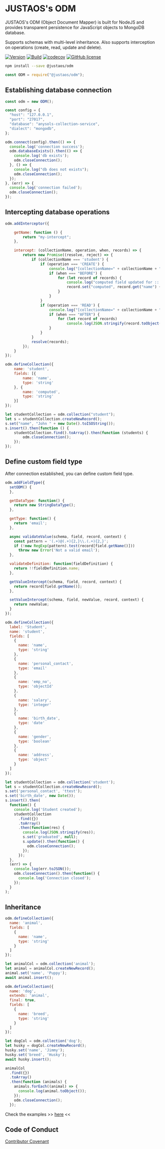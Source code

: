 # JUSTAOS's ODM
JUSTAOS's ODM (Object Document Mapper) is built for NodeJS and provides transparent persistence for JavaScript objects to MongoDB database.

Supports schemas with multi-level inheritance. Also supports interception on operations (create, read, update and delete).

[![Version](https://img.shields.io/npm/v/@justaos/odm)](https://img.shields.io/npm/v/@justaos/odm)
[![Build](https://github.com/justaos/odm/workflows/Node%20Build%20CI/badge.svg)](https://github.com/justaos/odm/actions?workflow=Node+CI)
[![codecov](https://codecov.io/gh/justaos/odm/branch/main/graph/badge.svg?token=OzlniGFmNp)](https://codecov.io/gh/justaos/odm)
[![GitHub license](https://img.shields.io/github/license/justaos/odm.svg)](/LICENSE)

```bash
npm install --save @justaos/odm
```

```js
const ODM = require("@justaos/odm");
```

## Establishing database connection
```js
const odm = new ODM();

const config = {
  "host": "127.0.0.1",
  "port": "27017",
  "database": "anysols-collection-service",
  "dialect": "mongodb",
};

odm.connect(config).then(() => {
  console.log('connection success');
  odm.databaseExists().then(() => {
    console.log('db exists');
    odm.closeConnection();
  }, () => {
    console.log("db does not exists");
    odm.closeConnection();
  });
}, (err) => {
  console.log('connection failed');
  odm.closeConnection();
});


```

## Intercepting database operations
```js
odm.addInterceptor({

    getName: function () {
        return "my-intercept";
    },

    intercept: (collectionName, operation, when, records) => {
        return new Promise((resolve, reject) => {
            if (collectionName === 'student') {
                if (operation === 'CREATE') {
                    console.log("[collectionName=" + collectionName + ", operation=" + operation + ", when=" + when + "]");
                    if (when === "BEFORE") {
                        for (let record of records) {
                            console.log("computed field updated for :: " + record.get('name'));
                            record.set("computed", record.get("name") + " +++ computed");
                        }
                    }
                }
                if (operation === 'READ') {
                    console.log("[collectionName=" + collectionName + ", operation=" + operation + ", when=" + when + "]");
                    if (when === "AFTER") {
                        for (let record of records)
                            console.log(JSON.stringify(record.toObject(), null, 4));
                    }
                }
            }
            resolve(records);
        });
    }
});

odm.defineCollection({
    name: 'student',
    fields: [{
        name: 'name',
        type: 'string'
    }, {
        name: 'computed',
        type: 'string'
    }]
});

let studentCollection = odm.collection("student");
let s = studentCollection.createNewRecord();
s.set("name", "John " + new Date().toISOString());
s.insert().then(function () {
    studentCollection.find().toArray().then(function (students) {
        odm.closeConnection();
    });
});

```

## Define custom field type
After connection established, you can define custom field type.
```js
odm.addFieldType({
  setODM() {
  },

  getDataType: function() {
    return new StringDataType();
  },

  getType: function() {
    return 'email';
  },

  async validateValue(schema, field, record, context) {
    const pattern = '(.+)@(.+){2,}\\.(.+){2,}';
    if (!new RegExp(pattern).test(record[field.getName()]))
      throw new Error('Not a valid email');
  },

  validateDefinition: function(fieldDefinition) {
    return !!fieldDefinition.name;
  },

  getValueIntercept(schema, field, record, context) {
    return record[field.getName()];
  },

  setValueIntercept(schema, field, newValue, record, context) {
    return newValue;
  }
});

odm.defineCollection({
  label: 'Student',
  name: 'student',
  fields: [
    {
      name: 'name',
      type: 'string'
    },
    {
      name: 'personal_contact',
      type: 'email'
    },
    {
      name: 'emp_no',
      type: 'objectId'
    },
    {
      name: 'salary',
      type: 'integer'
    },
    {
      name: 'birth_date',
      type: 'date'
    },
    {
      name: 'gender',
      type: 'boolean'
    },
    {
      name: 'address',
      type: 'object'
    }
  ]
});

let studentCollection = odm.collection('student');
let s = studentCollection.createNewRecord();
s.set('personal_contact', 'ttest');
s.set('birth_date', new Date());
s.insert().then(
  function() {
    console.log('Student created');
    studentCollection
      .find({})
      .toArray()
      .then(function(res) {
        console.log(JSON.stringify(res));
        s.set('graduated', null);
        s.update().then(function() {
          odm.closeConnection();
        });
      });
  },
  (err) => {
    console.log(err.toJSON());
    odm.closeConnection().then(function() {
      console.log('Connection closed');
    });
  }
);
```

## Inheritance
```js
odm.defineCollection({
  name: 'animal',
  fields: [
    {
      name: 'name',
      type: 'string'
    }
  ]
});

let animalCol = odm.collection('animal');
let animal = animalCol.createNewRecord();
animal.set('name', 'Puppy');
await animal.insert();

odm.defineCollection({
  name: 'dog',
  extends: 'animal',
  final: true,
  fields: [
    {
      name: 'breed',
      type: 'string'
    }
  ]
});

let dogCol = odm.collection('dog');
let husky = dogCol.createNewRecord();
husky.set('name', 'Jimmy');
husky.set('breed', 'Husky');
await husky.insert();

animalCol
  .find({})
  .toArray()
  .then(function (animals) {
    animals.forEach((animal) => {
      console.log(animal.toObject());
    });
    odm.closeConnection();
  });
```

Check the examples >> [here](./examples) <<

## Code of Conduct
[Contributor Covenant](/CODE_OF_CONDUCT.md)
